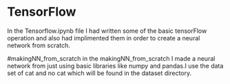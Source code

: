 # TensorFlow
In the Tensorflow.ipynb file I had written some of the basic tensorFlow operation
and also had implimented them in order to create a neural network from scratch.



#makingNN_from_scratch
in the makingNN_from_scratch I made a neural network from just using basic libraries 
like numpy and pandas.I use the data set of cat and no cat which will be found in 
the dataset directory.
